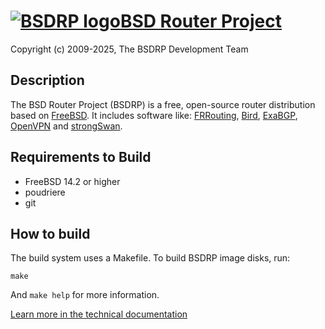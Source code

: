 # [![BSDRP logo](logos/BSDRP.logo.128.png)BSD Router Project](https://bsdrp.net)

Copyright (c) 2009-2025, The BSDRP Development Team

## Description

The BSD Router Project (BSDRP) is a free, open-source router distribution based on [FreeBSD](https://www.freebsd.org).
It includes software like: [FRRouting](https://frrouting.org), [Bird](http://bird.network.cz/), [ExaBGP](https://github.com/Exa-Networks/exabgp), [OpenVPN](https://openvpn.net/) and [strongSwan](https://www.strongswan.org/).

## Requirements to Build

- FreeBSD 14.2 or higher
- poudriere
- git

## How to build

The build system uses a Makefile. To build BSDRP image disks, run:
```
make
```

And `make help` for more information.

[Learn more in the technical documentation]( https://bsdrp.net/documentation/technical_docs)
